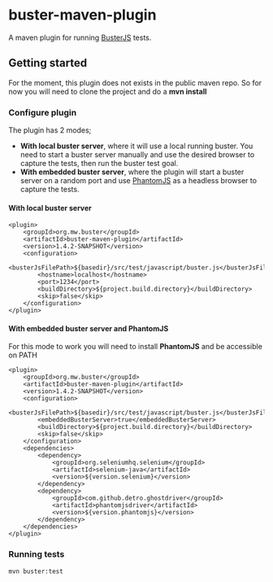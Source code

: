 
# buster-maven-plugin

A maven plugin for running [BusterJS](http://busterjs.org) tests.


## Getting started

For the moment, this plugin does not exists in the public maven repo. So for now you will need to clone the project and do a **mvn install**

### Configure plugin

The plugin has 2 modes;

* **With local buster server**, where it will use a local running buster. You need to start a buster server manually and use the desired browser to capture the tests, then run the buster test goal.
* **With embedded buster server**, where the plugin will start a buster server on a random port and use [PhantomJS](http://phantomjs.org/) as a headless browser to capture the tests.

#### With local buster server
	<plugin>
		<groupId>org.mw.buster</groupId>
		<artifactId>buster-maven-plugin</artifactId>
		<version>1.4.2-SNAPSHOT</version>
		<configuration>
			<busterJsFilePath>${basedir}/src/test/javascript/buster.js</busterJsFilePath>
			<hostname>localhost</hostname>
			<port>1234</port>
			<buildDirectory>${project.build.directory}</buildDirectory>
			<skip>false</skip>
		</configuration>
	</plugin>

#### With embedded buster server and PhantomJS

For this mode to work you will need to install **PhantomJS** and be accessible on PATH

	<plugin>
		<groupId>org.mw.buster</groupId>
		<artifactId>buster-maven-plugin</artifactId>
		<version>1.4.2-SNAPSHOT</version>
		<configuration>
			<busterJsFilePath>${basedir}/src/test/javascript/buster.js</busterJsFilePath>
			<embeddedBusterServer>true</embeddedBusterServer>
			<buildDirectory>${project.build.directory}</buildDirectory>
			<skip>false</skip>
		</configuration>
		<dependencies>
			<dependency>
				<groupId>org.seleniumhq.selenium</groupId>
				<artifactId>selenium-java</artifactId>
				<version>${version.selenium}</version>
			</dependency>
			<dependency>
				<groupId>com.github.detro.ghostdriver</groupId>
				<artifactId>phantomjsdriver</artifactId>
				<version>${version.phantomjs}</version>
			</dependency>
		</dependencies>
	</plugin>

### Running tests

	mvn buster:test
